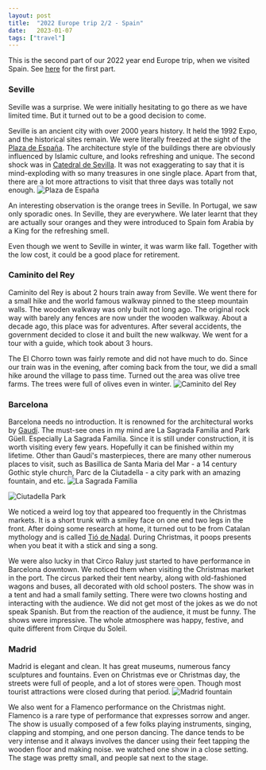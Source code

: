 ```yaml
---
layout: post
title:  "2022 Europe trip 2/2 - Spain"
date:   2023-01-07
tags: ["travel"]
---
```


This is the second part of our 2022 year end Europe trip, when we visited Spain. See [here]({{site.url}}/2023/01/01/portugal/) for the first part.

### Seville
Seville was a surprise. We were initially hesitating to go there as we have limited time. But it turned out to be a good decision to come.

Seville is an ancient city with over 2000 years history. It held the 1992 Expo, and the historical sites remain. We were literally freezed at the sight of the [Plaza de España](https://en.wikipedia.org/wiki/Plaza_de_Espa%C3%B1a,_Seville). The architecture style of the buildings there are obviously influenced by Islamic culture, and looks refreshing and unique. The second shock was in [Catedral de Sevilla](https://en.wikipedia.org/wiki/Seville_Cathedral). It was not exaggerating to say that it is mind-exploding with so many treasures in one single place. Apart from that, there are a lot more attractions to visit that three days was totally not enough.
![Plaza de España](/assets/images/posts/2022-spain/IMG_6085.jpg)

An interesting observation is the orange trees in Seville. In Portugal, we saw only sporadic ones. In Seville, they are everywhere. We later learnt that they are actually sour oranges and they were introduced to Spain fom Arabia by a King for the refreshing smell.

Even though we went to Seville in winter, it was warm like fall. Together with the low cost, it could be a good place for retirement.

### Caminito del Rey
Caminito del Rey is about 2 hours train away from Seville. We went there for a small hike and the world famous walkway pinned to the steep mountain walls. The wooden walkway was only built not long ago. The original rock way with barely any fences are now under the wooden walkway. About a decade ago, this place was for adventures. After several accidents, the government decided to close it and built the new walkway. We went for a tour with a guide, which took about 3 hours.

The El Chorro town was fairly remote and did not have much to do. Since our train was in the evening, after coming back from the tour, we did a small hike around the village to pass time. Turned out the area was olive tree farms. The trees were full of olives even in winter.
![Caminito del Rey](/assets/images/posts/2022-spain/IMG_6112.jpg)

### Barcelona
Barcelona needs no introduction. It is renowned for the architectural works by [Gaudí](https://en.wikipedia.org/wiki/Antoni_Gaud%C3%AD). The must-see ones in my mind are La Sagrada Familia and Park Güell. Especially La Sagrada Familia. Since it is still under construction, it is worth visiting every few years. Hopefully it can be finished within my lifetime. Other than Gaudí's masterpieces, there are many other numerous places to visit, such as Basillica de Santa Maria del Mar - a 14 century Gothic style church, Parc de la Ciutadella - a city park with an amazing fountain, and etc.
![La Sagrada Familia](/assets/images/posts/2022-spain/IMG_6267.jpg)

![Ciutadella Park](/assets/images/posts/2022-spain/IMG_6386.jpg)

We noticed a weird log toy that appeared too frequently in the Christmas markets. It is a short trunk with a smiley face on one end two legs in the front. After doing some research at home, it turned out to be from Catalan mythology and is called [Tió de Nadal](https://en.wikipedia.org/wiki/Ti%C3%B3_de_Nadal). During Christmas, it poops presents when you beat it with a stick and sing a song.

We were also lucky in that Circo Raluy just started to have performance in Barcelona downtown. We noticed them when visiting the Christmas market in the port. The circus parked their tent nearby, along with old-fashioned wagons and buses, all decorated with old school posters. The show was in a tent and had a small family setting. There were two clowns hosting and interacting with the audience. We did not get most of the jokes as we do not speak Spanish. But from the reaction of the audience, it must be funny. The shows were impressive. The whole atmosphere was happy, festive, and quite different from Cirque du Soleil.

### Madrid
Madrid is elegant and clean. It has great museums, numerous fancy sculptures and fountains. Even on Christmas eve or Christmas day, the streets were full of people, and a lot of stores were open. Though most tourist attractions were closed during that period.
![Madrid fountain](/assets/images/posts/2022-spain/IMG_6438.jpg)

We also went for a Flamenco performance on the Christmas night. Flamenco is a rare type of performance that expresses sorrow and anger. The show is usually composed of a few folks playing instruments, singing, clapping and stomping, and one person dancing. The dance tends to be very intense and it always involves the dancer using their feet tapping the wooden floor and making noise. we watched one show in a close setting. The stage was pretty small, and people sat next to the stage.
